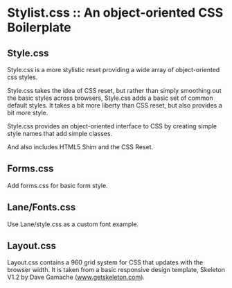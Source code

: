 Stylist.css :: An object-oriented CSS Boilerplate
==========


Style.css
------------

Style.css is a more stylistic reset providing a wide array of object-oriented css styles.

Style.css takes the idea of CSS reset, but rather than simply smoothing out the basic styles across browsers, Style.css adds a basic set of common default styles. It takes a bit more liberty than CSS reset, but also provides a bit more style.

Style.css provides an object-oriented interface to CSS by creating simple style names that add simple classes.

And also includes HTML5 Shim and the CSS Reset. 


Forms.css
-------------

Add forms.css for basic form style. 


Lane/Fonts.css
-------------

Use Lane/style.css as a custom font example. 


Layout.css
-------------

Layout.css contains a 960 grid system for CSS that updates with the browser width. It is taken from a basic responsive design template, Skeleton V1.2 by Dave Gamache (www.getskeleton.com).

